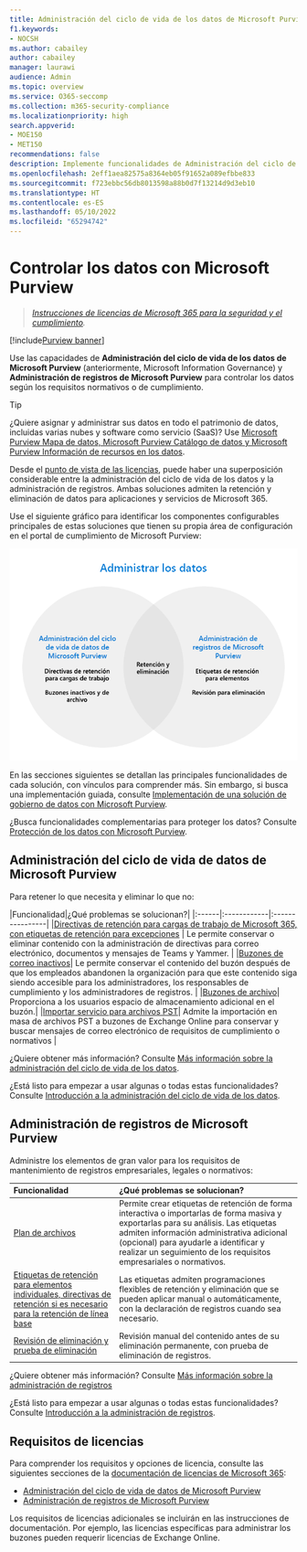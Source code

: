 ```yaml
---
title: Administración del ciclo de vida de los datos de Microsoft Purview y Administración de registros de Microsoft Purview
f1.keywords:
- NOCSH
ms.author: cabailey
author: cabailey
manager: laurawi
audience: Admin
ms.topic: overview
ms.service: O365-seccomp
ms.collection: m365-security-compliance
ms.localizationpriority: high
search.appverid:
- MOE150
- MET150
recommendations: false
description: Implemente funcionalidades de Administración del ciclo de vida de los datos de Microsoft Purview y Administración de registros de Microsoft Purview para controlar los datos según los requisitos normativos o de cumplimiento.
ms.openlocfilehash: 2eff1aea82575a8364eb05f91652a089efbbe833
ms.sourcegitcommit: f723ebbc56db8013598a88b0d7f13214d9d3eb10
ms.translationtype: HT
ms.contentlocale: es-ES
ms.lasthandoff: 05/10/2022
ms.locfileid: "65294742"
---
```

# <a name="govern-your-data-with-microsoft-purview"></a>Controlar los datos con Microsoft Purview

>*[Instrucciones de licencias de Microsoft 365 para la seguridad y el cumplimiento](/office365/servicedescriptions/microsoft-365-service-descriptions/microsoft-365-tenantlevel-services-licensing-guidance/microsoft-365-security-compliance-licensing-guidance).*

[!include[Purview banner](../includes/purview-rebrand-banner.md)]

Use las capacidades de **Administración del ciclo de vida de los datos de Microsoft Purview** (anteriormente, Microsoft Information Governance) y **Administración de registros de Microsoft Purview** para controlar los datos según los requisitos normativos o de cumplimiento.

> [!TIP]
> ¿Quiere asignar y administrar sus datos en todo el patrimonio de datos, incluidas varias nubes y software como servicio (SaaS)? Use [Microsoft Purview Mapa de datos, Microsoft Purview Catálogo de datos y Microsoft Purview Información de recursos en los datos](/azure/purview/overview).

Desde el [punto de vista de las licencias](#licensing-requirements), puede haber una superposición considerable entre la administración del ciclo de vida de los datos y la administración de registros. Ambas soluciones admiten la retención y eliminación de datos para aplicaciones y servicios de Microsoft 365.

Use el siguiente gráfico para identificar los componentes configurables principales de estas soluciones que tienen su propia área de configuración en el portal de cumplimiento de Microsoft Purview:

![Componentes principales para configurar y usar a fin de controlar los datos con Microsoft Purview.](../media/govern-your-data.png)

En las secciones siguientes se detallan las principales funcionalidades de cada solución, con vínculos para comprender más. Sin embargo, si busca una implementación guiada, consulte [Implementación de una solución de gobierno de datos con Microsoft Purview](data-governance-solution.md).

¿Busca funcionalidades complementarias para proteger los datos? Consulte [Protección de los datos con Microsoft Purview](information-protection.md).

## <a name="microsoft-purview-data-lifecycle-management"></a>Administración del ciclo de vida de datos de Microsoft Purview

Para retener lo que necesita y eliminar lo que no:
 
|Funcionalidad|¿Qué problemas se solucionan?|
|:------|:------------|:----------------|
|[Directivas de retención para cargas de trabajo de Microsoft 365, con etiquetas de retención para excepciones](retention.md) | Le permite conservar o eliminar contenido con la administración de directivas para correo electrónico, documentos y mensajes de Teams y Yammer. |
|[Buzones de correo inactivos](inactive-mailboxes-in-office-365.md)| Le permite conservar el contenido del buzón después de que los empleados abandonen la organización para que este contenido siga siendo accesible para los administradores, los responsables de cumplimiento y los administradores de registros. |
|[Buzones de archivo](archive-mailboxes.md)| Proporciona a los usuarios espacio de almacenamiento adicional en el buzón.|
|[Importar servicio para archivos PST](importing-pst-files-to-office-365.md)| Admite la importación en masa de archivos PST a buzones de Exchange Online para conservar y buscar mensajes de correo electrónico de requisitos de cumplimiento o normativos |

¿Quiere obtener más información? Consulte [Más información sobre la administración del ciclo de vida de los datos](data-lifecycle-management.md).

¿Está listo para empezar a usar algunas o todas estas funcionalidades? Consulte [Introducción a la administración del ciclo de vida de los datos](get-started-with-data-lifecycle-management.md).


## <a name="microsoft-purview-records-management"></a>Administración de registros de Microsoft Purview

Administre los elementos de gran valor para los requisitos de mantenimiento de registros empresariales, legales o normativos:

|Funcionalidad|¿Qué problemas se solucionan?|
|:---------|:---------------------------|
|[Plan de archivos](file-plan-manager.md)| Permite crear etiquetas de retención de forma interactiva o importarlas de forma masiva y exportarlas para su análisis. Las etiquetas admiten información administrativa adicional (opcional) para ayudarle a identificar y realizar un seguimiento de los requisitos empresariales o normativos. |
|[Etiquetas de retención para elementos individuales, directivas de retención si es necesario para la retención de línea base](retention.md)| Las etiquetas admiten programaciones flexibles de retención y eliminación que se pueden aplicar manual o automáticamente, con la declaración de registros cuando sea necesario. |
|[Revisión de eliminación y prueba de eliminación](disposition.md)| Revisión manual del contenido antes de su eliminación permanente, con prueba de eliminación de registros.|

¿Quiere obtener más información? Consulte [Más información sobre la administración de registros](records-management.md)

¿Está listo para empezar a usar algunas o todas estas funcionalidades? Consulte [Introducción a la administración de registros](get-started-with-records-management.md).


## <a name="licensing-requirements"></a>Requisitos de licencias

Para comprender los requisitos y opciones de licencia, consulte las siguientes secciones de la [documentación de licencias de Microsoft 365](/office365/servicedescriptions/microsoft-365-service-descriptions/microsoft-365-tenantlevel-services-licensing-guidance/microsoft-365-security-compliance-licensing-guidance): 
- [Administración del ciclo de vida de datos de Microsoft Purview](/office365/servicedescriptions/microsoft-365-service-descriptions/microsoft-365-tenantlevel-services-licensing-guidance/microsoft-365-security-compliance-licensing-guidance#microsoft-purview-data-lifecycle-management)
- [Administración de registros de Microsoft Purview](/office365/servicedescriptions/microsoft-365-service-descriptions/microsoft-365-tenantlevel-services-licensing-guidance/microsoft-365-security-compliance-licensing-guidance#microsoft-purview-records-management)

Los requisitos de licencias adicionales se incluirán en las instrucciones de documentación. Por ejemplo, las licencias específicas para administrar los buzones pueden requerir licencias de Exchange Online.